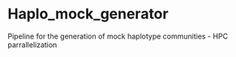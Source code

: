 # Haplo_mock_generator
Pipeline for the generation of mock haplotype communities - HPC parrallelization
